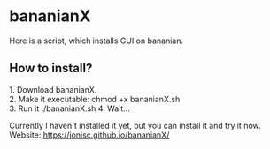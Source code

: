# bananianX
Here is a script, which installs GUI on bananian.<br>
<h2>How to install?</h2>
1. Download bananianX.<br>
2. Make it executable: chmod +x bananianX.sh<br>
3. Run it ./bananianX.sh
4. Wait...

Currently I haven´t installed it yet, but you can install it and try it now.<br>
Website: https://jonisc.github.io/bananianX/ 
